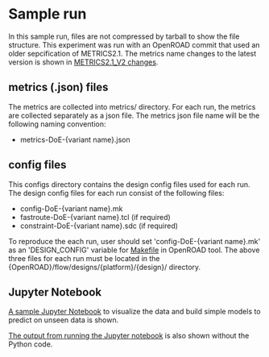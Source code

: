 # Sample run
In this sample run, files are not compressed by tarball to show the file structure.
This experiment was run with an OpenROAD commit that used an older sepcification of METRICS2.1. The metrics name changes
to the latest version is shown in [METRICS2.1_V2 changes](../../METRICS2.1_V2_changes.md).

## metrics (.json) files 
The metrics are collected into metrics/ directory. For each run, the metrics are collected separately as a json file.
The metrics json file name will be the following naming convention:
- metrics-DoE-{variant name}.json

## config files 
This configs directory contains the design config files used for each run.
The design config files for each run consist of the following files:
- config-DoE-{variant name}.mk
- fastroute-DoE-{variant name}.tcl (if required)
- constraint-DoE-{variant name}.sdc (if required)

To reproduce the each run, user should set 'config-DoE-{variant name}.mk' as an 'DESIGN_CONFIG' variable for [Makefile](https://github.com/The-OpenROAD-Project/OpenROAD-flow-scripts/blob/master/flow/Makefile) in OpenROAD tool.
The above three files for each run must be located in the {OpenROAD}/flow/designs/{platform}/{design}/ directory.

## Jupyter Notebook
[A sample Jupyter Notebook](https://nbviewer.jupyter.org/github/ieee-ceda-datc/datc-rdf-Metrics4ML/blob/main/experiments/sky130hd__ibex_core__sample/metrics_21_layer_adjust.ipynb) to visualize the data and build simple models to predict on unseen data is shown.

[The output from running the Jupyter notebook](http://nbviewer.jupyter.org/github/ieee-ceda-datc/datc-rdf-Metrics4ML/blob/main/experiments/sky130hd__ibex_core__sample/metrics_21_layer_adjust.html) is also shown without the Python code.
